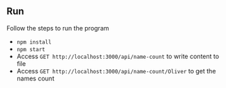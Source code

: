 ## Run
Follow the steps to run the program
- `npm install`
- `npm start`
- Access `GET http://localhost:3000/api/name-count` to write content to file
- Access `GET http://localhost:3000/api/name-count/Oliver` to get the names count